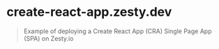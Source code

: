 # create-react-app.zesty.dev
> Example of deploying a Create React App (CRA) Single Page App (SPA) on Zesty.io
